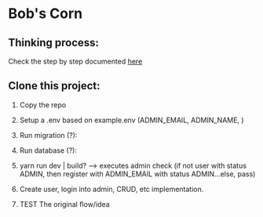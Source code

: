 # Bob's Corn

## Thinking process:

Check the step by step documented [here](./THINKING-PROCESS.md)

## Clone this project:

1. Copy the repo
2. Setup a .env based on example.env (ADMIN_EMAIL, ADMIN_NAME, )
3. Run migration (?):
4. Run database (?):
5. yarn run dev | build? --> executes admin check (if not user with status ADMIN, then register with ADMIN_EMAIL with status ADMIN...else, pass)

6. Create user, login into admin, CRUD, etc implementation.
7. TEST The original flow/idea
